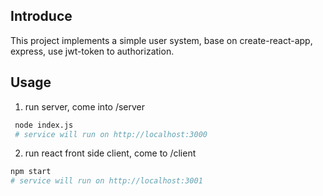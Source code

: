 ## Introduce 
This project implements a simple user system, base on create-react-app, express, use jwt-token to authorization.

## Usage
1. run server, come into /server
```bash
 node index.js
 # service will run on http://localhost:3000
```
2. run react front side client, come to /client
```bash
npm start 
# service will run on http://localhost:3001
```

